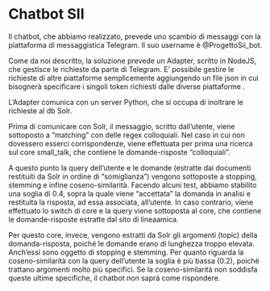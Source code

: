 # Chatbot SII

Il chatbot, che abbiamo realizzato, prevede uno scambio di messaggi con la piattaforma di messaggistica Telegram. Il suo username è @ProgettoSii_bot.

Come da noi descritto, la soluzione prevede un Adapter, scritto in NodeJS, che gestisce le richieste da parte di Telegram. E’ possibile gestire le richieste di altre piattaforme semplicemente aggiungendo un file json in cui bisognerà specificare i singoli token richiesti dalle diverse piattaforme .

L’Adapter comunica con un server Python, che si occupa di inoltrare le richieste al db Solr. 

Prima di comunicare con Solr, il messaggio, scritto dall’utente, viene sottoposto a “matching” con delle regex colloquiali. Nel caso in cui non dovessero esserci corrispondenze, viene effettuata per prima una ricerca sul core  small_talk, che contiene le domande-risposte “colloquiali”. 

A questo punto la query dell’utente e le domande (estratte dai documenti restituiti da Solr in ordine di “somiglianza”) vengono sottoposte a stopping, stemming e infine coseno-similarità. Facendo alcuni test, abbiamo stabilito una soglia di 0.4, sopra la quale viene “accettata” la domanda in analisi e restituita la risposta, ad essa associata, all’utente.
In caso contrario, viene effettuato lo switch di core e la query viene sottoposta al core, che contiene le domande-risposte estratte dal sito di lineaamica.

Per questo core, invece, vengono estratti da Solr gli argomenti (topic) della domanda-risposta, poiché le domande erano di lunghezza troppo elevata. Anch’essi sono oggetto di stopping e stemming. Per quanto riguarda la coseno-similarità con la query dell’utente la soglia è più bassa (0.2), poichè trattano argomenti molto più specifici. 
Se la coseno-similarità non soddisfa queste ultime specifiche, il chatbot non saprà come rispondere. 

